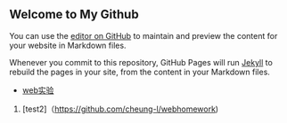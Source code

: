 ## Welcome to My Github

You can use the [editor on GitHub](https://github.com/cheung-l/cheung-l.github.io/edit/main/index.md) to maintain and preview the content for your website in Markdown files.

Whenever you commit to this repository, GitHub Pages will run [Jekyll](https://jekyllrb.com/) to rebuild the pages in your site, from the content in your Markdown files.



-  [web实验](https://github.com/cheung-l/webhomework)
1. [test2]（https://github.com/cheung-l/webhomework)
